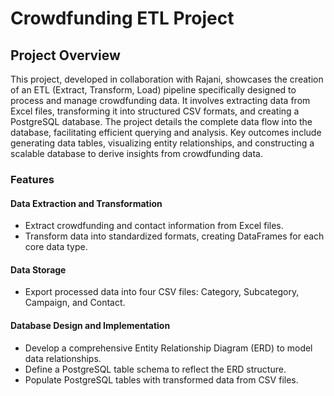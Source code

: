 # Crowdfunding ETL Project

## Project Overview
This project, developed in collaboration with Rajani, showcases the creation of an ETL (Extract, Transform, Load) pipeline specifically designed to process and manage crowdfunding data. It involves extracting data from Excel files, transforming it into structured CSV formats, and creating a PostgreSQL database. The project details the complete data flow into the database, facilitating efficient querying and analysis. Key outcomes include generating data tables, visualizing entity relationships, and constructing a scalable database to derive insights from crowdfunding data.

### Features
#### Data Extraction and Transformation
 - Extract crowdfunding and contact information from Excel files.
 - Transform data into standardized formats, creating DataFrames for each core data type.
#### Data Storage
 - Export processed data into four CSV files: Category, Subcategory, Campaign, and Contact.
#### Database Design and Implementation
 - Develop a comprehensive Entity Relationship Diagram (ERD) to model data relationships.
 - Define a PostgreSQL table schema to reflect the ERD structure.
 - Populate PostgreSQL tables with transformed data from CSV files.